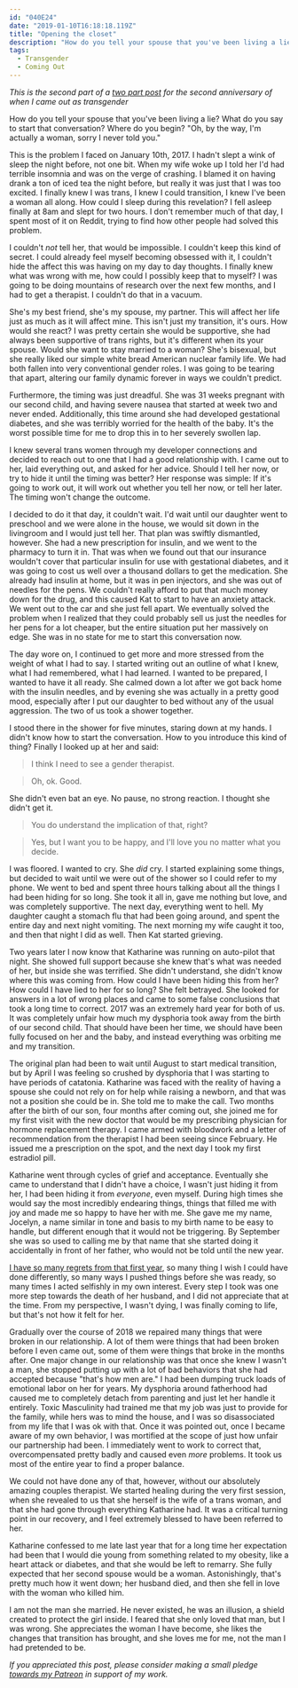 ```yaml
---
id: "040E24"
date: "2019-01-10T16:18:18.119Z"
title: "Opening the closet"
description: "How do you tell your spouse that you've been living a lie?"
tags:
  - Transgender
  - Coming Out
---
```

_This is the second part of a [two part post](/p/7577AC/two-year-transiversary/) for the second anniversary of when I came out as transgender_

How do you tell your spouse that you've been living a lie? What do you say to start that conversation? Where do you begin? "Oh, by the way, I'm actually a woman, sorry I never told you."

This is the problem I faced on January 10th, 2017. I hadn't slept a wink of sleep the night before, not one bit. When my wife woke up I told her I'd had terrible insomnia and was on the verge of crashing. I blamed it on having drank a ton of iced tea the night before, but really it was just that I was too excited. I finally knew I was trans, I knew I could transition, I knew I've been a woman all along. How could I sleep during this revelation? I fell asleep finally at 8am and slept for two hours. I don't remember much of that day, I spent most of it on Reddit, trying to find how other people had solved this problem.

I couldn't _not_ tell her, that would be impossible. I couldn't keep this kind of secret. I could already feel myself becoming obsessed with it, I couldn't hide the affect this was having on my day to day thoughts. I finally knew what was wrong with me, how could I possibly keep that to myself? I was going to be doing mountains of research over the next few months, and I had to get a therapist. I couldn't do that in a vacuum.

She's my best friend, she's my spouse, my partner. This will affect her life just as much as it will affect mine. This isn't just my transition, it's ours. How would she react? I was pretty certain she would be supportive, she had always been supportive of trans rights, but it's different when its your spouse. Would she want to stay married to a woman? She's bisexual, but she really liked our simple white bread American nuclear family life. We had both fallen into very conventional gender roles. I was going to be tearing that apart, altering our family dynamic forever in ways we couldn't predict.

Furthermore, the timing was just dreadful. She was 31 weeks pregnant with our second child, and having severe nausea that started at week two and never ended. Additionally, this time around she had developed gestational diabetes, and she was terribly worried for the health of the baby. It's the worst possible time for me to drop this in to her severely swollen lap.

I knew several trans women through my developer connections and decided to reach out to one that I had a good relationship with. I came out to her, laid everything out, and asked for her advice. Should I tell her now, or try to hide it until the timing was better? Her response was simple: If it's going to work out, it will work out whether you tell her now, or tell her later. The timing won't change the outcome.

I decided to do it that day, it couldn't wait. I'd wait until our daughter went to preschool and we were alone in the house, we would sit down in the livingroom and I would just tell her. That plan was swiftly dismantled, however. She had a new prescription for insulin, and we went to the pharmacy to turn it in. That was when we found out that our insurance wouldn't cover that particular insulin for use with gestational diabetes, and it was going to cost us well over a thousand dollars to get the medication. She already had insulin at home, but it was in pen injectors, and she was out of needles for the pens. We couldn't really afford to put that much money down for the drug, and this caused Kat to start to have an anxiety attack. We went out to the car and she just fell apart. We eventually solved the problem when I realized that they could probably sell us just the needles for her pens for a lot cheaper, but the entire situation put her massively on edge. She was in no state for me to start this conversation now.

The day wore on, I continued to get more and more stressed from the weight of what I had to say. I started writing out an outline of what I knew, what I had remembered, what I had learned. I wanted to be prepared, I wanted to have it all ready. She calmed down a lot after we got back home with the insulin needles, and by evening she was actually in a pretty good mood, especially after I put our daughter to bed without any of the usual aggression. The two of us took a shower together.

I stood there in the shower for five minutes, staring down at my hands. I didn't know how to start the conversation. How to you introduce this kind of thing? Finally I looked up at her and said:

> I think I need to see a gender therapist.

> Oh, ok. Good.

She didn't even bat an eye. No pause, no strong reaction. I thought she didn't get it.

> You do understand the implication of that, right?

> Yes, but I want you to be happy, and I'll love you no matter what you decide.

I was floored. I wanted to cry. She _did_ cry. I started explaining some things, but decided to wait until we were out of the shower so I could refer to my phone. We went to bed and spent three hours talking about all the things I had been hiding for so long. She took it all in, gave me nothing but love, and was completely supportive. The next day, everything went to hell. My daughter caught a stomach flu that had been going around, and spent the entire day and next night vomiting. The next morning my wife caught it too, and then that night I did as well. Then Kat started grieving.

Two years later I now know that Katharine was running on auto-pilot that night. She showed full support because she knew that's what was needed of her, but inside she was terrified. She didn't understand, she didn't know where this was coming from. How could I have been hiding this from her? How could I have lied to her for so long? She felt betrayed. She looked for answers in a lot of wrong places and came to some false conclusions that took a long time to correct. 2017 was an extremely hard year for both of us. It was completely unfair how much my dysphoria took away from the birth of our second child. That should have been her time, we should have been fully focused on her and the baby, and instead everything was orbiting me and my transition.

The original plan had been to wait until August to start medical transition, but by April I was feeling so crushed by dysphoria that I was starting to have periods of catatonia. Katharine was faced with the reality of having a spouse she could not rely on for help while raising a newborn, and that was not a position she could be in. She told me to make the call. Two months after the birth of our son, four months after coming out, she joined me for my first visit with the new doctor that would be my prescribing physician for hormone replacement therapy. I came armed with bloodwork and a letter of recommendation from the therapist I had been seeing since February. He issued me a prescription on the spot, and the next day I took my first estradiol pill.

Katharine went through cycles of grief and acceptance. Eventually she came to understand that I didn't have a choice, I wasn't just hiding it from her, I had been hiding it from _everyone_, even myself. During high times she would say the most incredibly endearing things, things that filled me with joy and made me so happy to have her with me. She gave me my name, Jocelyn, a name similar in tone and basis to my birth name to be easy to handle, but different enough that it would not be triggering. By September she was so used to calling me by that name that she started doing it accidentally in front of her father, who would not be told until the new year.

[I have so many regrets from that first year](/p/741A4B/the-way-we-changed/), so many thing I wish I could have done differently, so many ways I pushed things before she was ready, so many times I acted selfishly in my own interest. Every step I took was one more step towards the death of her husband, and I did not appreciate that at the time. From my perspective, I wasn't dying, I was finally coming to life, but that's not how it felt for her.

Gradually over the course of 2018 we repaired many things that were broken in our relationship. A lot of them were things that had been broken before I even came out, some of them were things that broke in the months after. One major change in our relationship was that once she knew I wasn't a man, she stopped putting up with a lot of bad behaviors that she had accepted because "that's how men are."  I had been dumping truck loads of emotional labor on her for years. My dysphoria around fatherhood had caused me to completely detach from parenting and just let her handle it entirely. Toxic Masculinity had trained me that my job was just to provide for the family, while hers was to mind the house, and I was so disassociated from my life that I was ok with that. Once it was pointed out, once I became aware of my own behavior, I was mortified at the scope of just how unfair our partnership had been. I immediately went to work to correct that, overcompensated pretty badly and caused even _more_ problems. It took us most of the entire year to find a proper balance.

We could not have done any of that, however, without our absolutely amazing couples therapist. We started healing during the very first session, when she revealed to us that she herself is the wife of a trans woman, and that she had gone through everything Katharine had. It was a critical turning point in our recovery, and I feel extremely blessed to have been referred to her.

Katharine confessed to me late last year that for a long time her expectation had been that I would die young from something related to my obesity, like a heart attack or diabetes, and that she would be left to remarry. She fully expected that her second spouse would be a woman. Astonishingly, that's pretty much how it went down; her husband died, and then she fell in love with the woman who killed him.

I am not the man she married. He never existed, he was an illusion, a shield created to protect the girl inside. I feared that she only loved that man, but I was wrong. She appreciates the woman I have become, she likes the changes that transition has brought, and she loves me for me, not the man I had pretended to be.

_If you appreciated this post, please consider making a small pledge [towards my Patreon](https://patreon.com/curvyandtrans) in support of my work._
